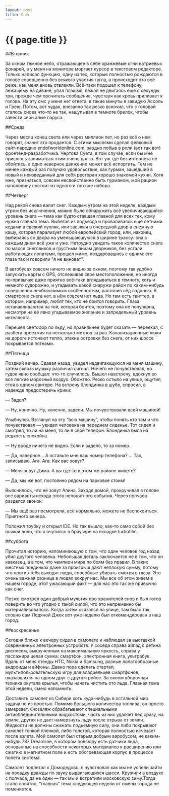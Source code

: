 ```yaml
---
layout: post
title: Снег
---
```

# {{ page.title }}

##Вторник

За окном темное небо, отражающее в себе оранжевые огни натриевых фонарей, а у меня на мониторе моргает курсор в текстовом редакторе. Только написал функцию, одну из тех, которые полностью рождаются в голове совершенно без всякого участия гугла, а происходит это всё реже, как меня вновь отвлекли. Всё-таки подошел к телефону, лежащему на диване, упал плашмя, лежал не двигаясь ещё с секунды три, прежде чем прочитать сообщение, чувствуя как кровь приливает к голове. На эту смс у меня нет ответа, в такие минуты я завидую Ассоль и Грею. Потом, вот чудак, внезапно так резко вскочил, что с головой сталось снова что-то не так, нащупывал в темноте брелок, чтобы завести свои алые паруса.

##Среда

Через месяц конец света или через миллион лет, но раз всё о нем говорят, значит это продается. С этими мыслями сделал фейковый сайт-пародию endofworldonline.com, заодно побыв в роли (вот так вот) фронтенд-разработчика. Чертова Суета, в том случае, если бы мне пришлось заниматься этим очень долго. Вот уж где без интернета не обойтись, а одно неверное движение может всё испортить. Тем не менее каждый раз получаю удовольствие, как гурман, зашедший в новый и неизведанный для себя ресторан хорошо знакомой кухни. Хотя мне, признаться, совсем несвойственно быть гурманом, мой рацион наполовину состоит из одного и того же набора.

##Четверг

Над рекой снова валит снег. Каждым утром на этой неделе, каждым утром без исключения, можно было обнаружить всё увеличивающийся уровень снега — тема как будто ставшая главной для всех тех, кому нужна главная тема. Выбегая из подьезда и проваливаясь ещё летними кедами в свежий пухляк, или заезжая в очередной двор в снежную кашу, которая парализует любой европейский город, или, наконец, выбираясь со двора на уменьшающуюся в ширине трассу: она с каждым днем всё уже и уже. Нетрудно увидеть такое количество снега по массе снеговиков и грустным лицам дворников, без устали работающих лопатами, прошел мимо, поздаровашись с одним: его глаза так и говорили "я не виноват". 

В автобусах совсем ничего не видно за окном, поэтому так удобно запускать карты с GPS, отслеживая свое местоположение, но иногда по-привычке даже приятно всё-таки вглядываться в темноту, хоть и немного судорожно, и угадывать какой снаружи район по каким-нибудь совершенно необьяснимым особенностям, растопив лёд ладонью. В смартфоне снега нет, в нём совсем нет льда. Но там есть твиттер, в котором, например, любят тех, кто не боится говорить. Глаза останавливаются на той, которая боится, поэтому она не популярна, несмотря на её явно угадываемое желание и запредельный уровень интеллекта.

Перешёл светофор по льду, но правильнее будет сказать — переехал, с разбега проезжая по несколько метров за раз. Канализационные люки на дороге источают тепло, этакие островки без снега, от них шоссе покрывается пятнами.

##Пятница

Поздний вечер. Сдавая назад, увидел надвигающуюся на меня машину, затем сквозь музыку различил сигнал. Ничего не почувствовал, но гудок явно сообщал: что-то случилось. Вышел навстречу, вдохнул во все легкие морозный воздух. Обожгло. Резко остыло на улице, ощутил, стоя в одном свитере. На встречу блондинка в шубе, спросил, в надежде предостеречь крики:

— Задел?

— Ну, конечно. Ну, конечно, задели. Мы почувствовали всей машиной!

Улыбнулся. Взглянул на эту “всю машину”, чтобы понять кто там и что почувствовал — увидел человека на переднем сиденье. Тот сидел и смотрел, то ли на меня, то ли в свой телефон. Блондинка была на редкость спокойна.

— Ну вроде ничего не видно. Если и задело, то за номер.

— Да, наверное... А оставьте мне ваш номер телефона? … Так, записываю. Ага. Ага. Как вас зовут?

— Меня зовут Дима. А вы где-то в этом же районе живете?

— Да, мы же вот, постоянно рядом на парковке стоим!


Выяснилось, что её зовут Алина. Заходя домой, прокручивал в голове все варианты исхода этого непонятного события. Через полчаса раздался звонок:

— Мы ещё раз посмотрели, всё нормально, можете не беспокоиться. Приятного вечера.


Положил трубку и открыл IDE. Но так вышло, как-то само собой без всякой воли, что я очутился в браузере на вкладке turbofilm.

##суббота

Прочитал историю, напоминающую о том, что один человек год назад убил другого человека. Небольшая деталь заключается не в том, что он кавказец, а в том, что чемпион мира по боям без правил. В таких местных поединках даже за проигрыш дают неплохую сумму, потому что против тебя выходят люди, способные убивать смотря в глаза. Это очень важная разница в людях вокруг нас. Мы все об этом знаем в нашем городе, этот ужасающий факт — для нас это так же привычно как снег.

Позже смотрел один добрый мультик про хранителей снов и был готов поверить во что угодно с такой силой, что это непременно бы материализовалось. Когда затем оказался на улице, там было так, словно сам Ледяной Джек вот уже неделю был откомандирован в наш город. 

##воскресенье

Сегодня ближе к вечеру сидел в самолете и наблюдал за выставкой современных электронных устройств. У соседа справа айпад с ретина дисплеем, выкрученным на максимальную яркость, справа у пассажира целая сумка: смартфон, электронная книга, ультрабук. Вдаль от меня стенды HTC, Nokia и Samsung, разные лопатообразные андроиды и айфоны. Давно пора сделать стартап, мультипользовательскую игру для владцельцев смартфонов, оказавшихся на одном друг с другом рейсе. За окном уборочная техника окутала крылья, чтобы начать чистить ото льда. Главная тема этой недели, смею напомнить. 

Доставить самолет из Сибири хоть куда-нибудь в остальной мир задача не из простых. Помимо большого количества топлива, он просто замерзает. Фюзеляж обрабатывают специальными антиоблединительными жидкостями, часть из них удаляет лед сразу, на земле, другая не дает намерзнуть льду после отрыва от земли. Жидкости не должны снижать подьемную силу, они либо покрывают самолет тонкой пленкой, либо толстой, которая полностью исчезает после взлета. Мой самолет был старым добрым аэробусом,  не каким-нибудь 787 Dreamline, в котором повсюду есть датчики льда, основанные на способности некоторых материалов к расширению или сжатию в магнитном поле и есть обогревающая корпус в процессе полета система. 

Самолет подлетал к Домодедово, я чувствовал как мы не успели зайти на посадку дважды по звуку выдвигающихся шасси. Кружили в воздухе с полчаса, да не одни — так мы и встретили московскую зиму.Тогда стало понятно, “главная” тема следующей недели от смены города не поменяется.